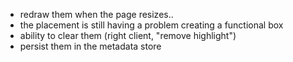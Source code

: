 - redraw them when the page resizes..
- the placement is still having a problem creating a functional box
- ability to clear them (right client, "remove highlight")
- persist them in the metadata store
